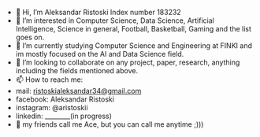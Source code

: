- 👋 Hi, I’m Aleksandar Ristoski Index number 183232
- 👀 I’m interested in Computer Science, Data Science, Artificial Intelligence, Science in general, Football, Basketball, Gaming and the list goes on.
- 🌱 I’m currently studying Computer Science and Engineering at FINKI and im mostly focused on the AI and Data Science field.
- 💞️ I’m looking to collaborate on any project, paper, research, anything including the fields mentioned above.
- 📫 How to reach me: 
- mail: ristoskialeksandar34@gmail.com
- facebook: Aleksandar Ristoski
- instagram: @aristoskii
- linkedin: ________(in progress)
- 👋 my friends call me Ace, but you can call me anytime ;)))

<!---
Ace1811/Ace1811 is a ✨ special ✨ repository because its `README.md` (this file) appears on your GitHub profile.
You can click the Preview link to take a look at your changes.
--->
